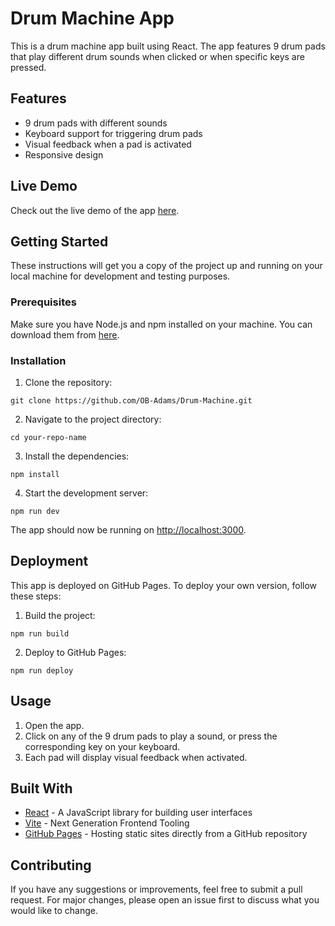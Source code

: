 # Drum Machine App

This is a drum machine app built using React. The app features 9 drum pads that play different drum sounds when clicked or when specific keys are pressed.

## Features

- 9 drum pads with different sounds
- Keyboard support for triggering drum pads
- Visual feedback when a pad is activated
- Responsive design

## Live Demo

Check out the live demo of the app [here](https://OB-Adams.github.io/Drum-Machine).

## Getting Started

These instructions will get you a copy of the project up and running on your local machine for development and testing purposes.

### Prerequisites

Make sure you have Node.js and npm installed on your machine. You can download them from [here](https://nodejs.org/).

### Installation

1. Clone the repository:
```
git clone https://github.com/OB-Adams/Drum-Machine.git
```
2. Navigate to the project directory:
```
cd your-repo-name
```
3. Install the dependencies:
```
npm install
```
4. Start the development server:
```
npm run dev
```
    
The app should now be running on [http://localhost:3000](http://localhost:3000).

## Deployment

This app is deployed on GitHub Pages. To deploy your own version, follow these steps:

1. Build the project:
```
npm run build
```
2. Deploy to GitHub Pages:
```
npm run deploy
```
    
## Usage

1. Open the app.
2. Click on any of the 9 drum pads to play a sound, or press the corresponding key on your keyboard.
3. Each pad will display visual feedback when activated.

## Built With

- [React](https://reactjs.org/) - A JavaScript library for building user interfaces
- [Vite](https://vitejs.dev/) - Next Generation Frontend Tooling
- [GitHub Pages](https://pages.github.com/) - Hosting static sites directly from a GitHub repository

## Contributing

If you have any suggestions or improvements, feel free to submit a pull request. For major changes, please open an issue first to discuss what you would like to change.